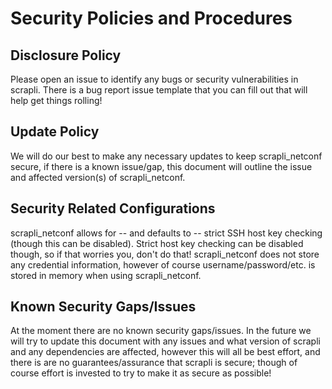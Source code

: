 # Security Policies and Procedures


## Disclosure Policy

Please open an issue to identify any bugs or security vulnerabilities in scrapli. There is a bug report issue template
 that you can fill out that will help get things rolling!


## Update Policy

We will do our best to make any necessary updates to keep scrapli_netconf secure, if there is a known issue/gap, this
 document will outline the issue and affected version(s) of scrapli_netconf. 


## Security Related Configurations

scrapli_netconf allows for -- and defaults to -- strict SSH host key checking (though this can be disabled). Strict
 host key checking can be disabled though, so if that worries you, don't do that! scrapli_netconf does not store any
  credential information, however of course username/password/etc. is stored in memory when using scrapli_netconf. 

## Known Security Gaps/Issues

At the moment there are no known security gaps/issues. In the future we will try to update this document with any
 issues and what version of scrapli and any dependencies are affected, however this will all be best effort, and
  there is are no guarantees/assurance that scrapli is secure; though of course effort is invested to try to make it
   as secure as possible! 